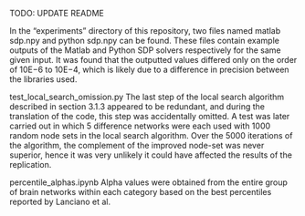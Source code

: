 TODO: UPDATE README



In the “experiments” directory of this repository, two files named matlab sdp.npy and python sdp.npy can be found.
These files contain example outputs of the Matlab and Python SDP solvers respectively for the same given input.
It was found that the outputted values differed only on the order of 10E−6 to 10E−4, which is likely due to a difference in precision between the libraries used.

test_local_search_omission.py
The last step of the local search algorithm described
in section 3.1.3 appeared to be redundant, and during the translation of the code,
this step was accidentally omitted. A test was later carried out in which 5 difference
networks were each used with 1000 random node sets in the local search algorithm.
Over the 5000 iterations of the algorithm, the complement of the improved node-set
was never superior, hence it was very unlikely it could have affected the results of the
replication.

percentile_alphas.ipynb
Alpha values were obtained from the entire group of brain networks within each category based on the best percentiles reported by Lanciano et al.